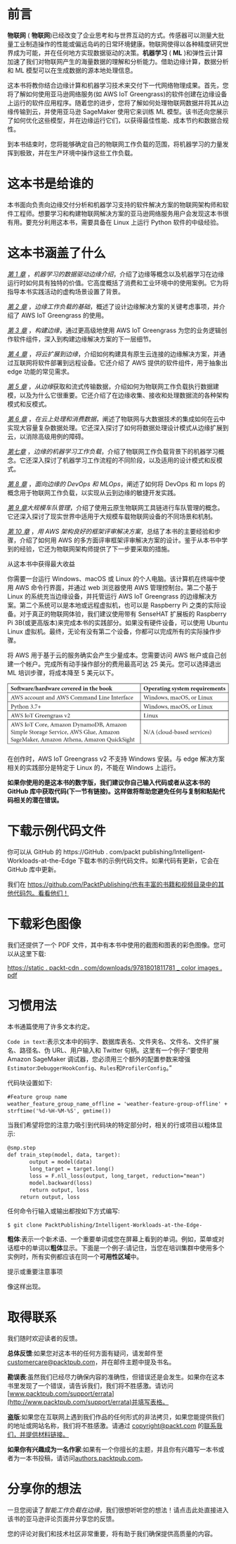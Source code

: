 # 前言

**物联网** ( **物联网**)已经改变了企业思考和与世界互动的方式。传感器可以测量大批量工业制造操作的性能或偏远岛屿的日常环境健康。物联网使得以各种精度研究世界成为可能，并在任何地方实现数据驱动的决策。**机器学习** ( **ML** )和弹性云计算加速了我们对物联网产生的海量数据的理解和分析能力。借助边缘计算，数据分析和 ML 模型可以在生成数据的源本地处理信息。

这本书将教你结合边缘计算和机器学习技术来交付下一代网络物理成果。首先，您将了解如何使用亚马逊网络服务(如 AWS IoT Greengrass)的软件创建在边缘设备上运行的软件应用程序。随着您的进步，您将了解如何处理物联网数据并将其从边缘传输到云，并使用亚马逊 SageMaker 使用它来训练 ML 模型。该书还向您展示了如何优化这些模型，并在边缘运行它们，以获得最佳性能、成本节约和数据合规性。

到本书结束时，您将能够确定自己的物联网工作负载的范围，将机器学习的力量发挥到极致，并在生产环境中操作这些工作负载。

# 这本书是给谁的

本书面向负责向边缘交付分析和机器学习支持的软件解决方案的物联网架构师和软件工程师。想要学习和构建物联网解决方案的亚马逊网络服务用户会发现这本书很有用。要充分利用这本书，需要具备在 Linux 上运行 Python 软件的中级经验。

# 这本书涵盖了什么

[*第 1 章*](B17595_01_Final_SS_ePub.xhtml#_idTextAnchor013) ，*机器学习的数据驱动边缘介绍*，介绍了边缘等概念以及机器学习在边缘运行时如何具有独特的价值。它高度概括了消费和工业环境中的使用案例。它为将指导本书实践活动的虚构场景设置了背景。

[*第 2 章*](B17595_02_Final_SS_ePub.xhtml#_idTextAnchor032) ，*边缘工作负载的基础*，概述了设计边缘解决方案的关键考虑事项，并介绍了 AWS IoT Greengrass 的使用。

[*第 3 章*](B17595_03_Final_SS_ePub.xhtml#_idTextAnchor052) ，*构建边缘*，通过更高级地使用 AWS IoT Greengrass 为您的业务逻辑创作软件组件，深入到构建边缘解决方案的下一层细节。

[*第 4 章*](B17595_04_Final_SS_ePub.xhtml#_idTextAnchor073) ，*将云扩展到边缘*，介绍如何构建具有原生云连接的边缘解决方案，并通过互联网将软件部署到远程设备。它还介绍了 AWS 提供的软件组件，用于抽象出 edge 功能的常见需求。

[*第 5 章*](B17595_05_Final_SS_ePub.xhtml#_idTextAnchor090) ，*从边缘*获取和流式传输数据，介绍如何为物联网工作负载执行数据建模，以及为什么它很重要。它还介绍了在边缘收集、接收和处理数据流的各种架构模式和反模式。

[*第 6 章*](B17595_06_Final_SS_ePub.xhtml#_idTextAnchor119) ，*在云上处理和消费数据*，阐述了物联网与大数据技术的集成如何在云中实现大容量复杂数据处理。它还深入探讨了如何将数据处理设计模式从边缘扩展到云，以消除高级用例的障碍。

[*第七章*](B17595_07_Final_SS_ePub.xhtml#_idTextAnchor138) ，*边缘的机器学习工作负载*，介绍了物联网工作负载背景下的机器学习概念。它还深入探讨了机器学习工作流程的不同阶段，以及适用的设计模式和反模式。

[*第 8 章*](B17595_08_Final_SS_ePub.xhtml#_idTextAnchor163) ，*面向边缘的 DevOps 和 MLOps*，阐述了如何将 DevOps 和 m lops 的概念用于物联网工作负载，以实现从云到边缘的敏捷开发实践。

[*第 9 章*](B17595_09_Final_SS_ePub.xhtml#_idTextAnchor182)*大规模车队管理*，介绍了使用云原生物联网工具链进行车队管理的概念。它还深入探讨了现实世界中适用于大规模车载物联网设备的不同场景和机制。

[*第 10 章*](B17595_10_Final_SS_ePub.xhtml#_idTextAnchor199) ，*用 AWS 架构良好的框架评审解决方案*，总结了本书的主要经验和步骤，介绍了如何用 AWS 的多方面评审框架评审解决方案的设计。鉴于从本书中学到的经验，它还为物联网架构师提供了下一步要采取的措施。

从这本书中获得最大收益

你需要一台运行 Windows、macOS 或 Linux 的个人电脑。该计算机在终端中使用 AWS 命令行界面，并通过 web 浏览器使用 AWS 管理控制台。第二个基于 Linux 的系统充当边缘设备，并托管运行 AWS IoT Greengrass 的边缘解决方案。第二个系统可以是本地或远程虚拟机，也可以是 Raspberry Pi 之类的实际设备。对于真正的物联网体验，我们建议使用带有 SenseHAT 扩展板的 Raspberry Pi 3B(或更高版本)来完成本书的实践部分。如果没有硬件设备，可以使用 Ubuntu Linux 虚拟机。最终，无论有没有第二个设备，你都可以完成所有的实际操作步骤。

将 AWS 用于基于云的服务确实会产生少量成本。您需要访问 AWS 帐户或自己创建一个帐户。完成所有动手操作部分的费用最高可达 25 美元。您可以选择退出 ML 培训步骤，将成本降至 5 美元以下。

![](img/B17595_Preface_Table.jpg)

在创作时，AWS IoT Greengrass v2 不支持 Windows 安装。与 edge 解决方案相关的实践部分是特定于 Linux 的，不能在 Windows 上运行。

**如果你使用的是这本书的数字版，我们建议你自己输入代码或者从这本书的 GitHub 库中获取代码(下一节有链接)。这样做将帮助您避免任何与复制和粘贴代码相关的潜在错误。**

# 下载示例代码文件

你可以从 GitHub 的 https://GitHub . com/packt publishing/Intelligent-Workloads-at-the-Edge 下载本书的示例代码文件。如果代码有更新，它会在 GitHub 库中更新。

我们在 https://github.com/PacktPublishing/也有丰富的书籍和视频目录中的其他代码包。看看他们！

# 下载彩色图像

我们还提供了一个 PDF 文件，其中有本书中使用的截图和图表的彩色图像。您可以从这里下载:

[https://static . packt-cdn . com/downloads/9781801811781 _ color images . pdf](_ColorImages.pdf)

# 习惯用法

本书通篇使用了许多文本约定。

`Code in text`:表示文本中的码字、数据库表名、文件夹名、文件名、文件扩展名、路径名、伪 URL、用户输入和 Twitter 句柄。这里有一个例子:“要使用 Amazon SageMaker 调试器，您必须用三个额外的配置参数来增强`Estimator`:`DebuggerHookConfig`、`Rules`和`ProfilerConfig`。”

代码块设置如下:

```
#Feature group name
weather_feature_group_name_offline = 'weather-feature-group-offline' + strftime('%d-%H-%M-%S', gmtime())
```

当我们希望将您的注意力吸引到代码块的特定部分时，相关的行或项目以粗体显示:

```
@smp.step
def train_step(model, data, target):
       output = model(data)
       long_target = target.long()
       loss = F.nll_loss(output, long_target, reduction="mean")
       model.backward(loss)
       return output, loss
    return output, loss 
```

任何命令行输入或输出都按如下方式编写:

```
$ git clone PacktPublishing/Intelligent-Workloads-at-the-Edge-
```

**粗体**:表示一个新术语、一个重要单词或您在屏幕上看到的单词。例如，菜单或对话框中的单词以**粗体**显示。下面是一个例子:请记住，当您在培训集群中使用多个实例时，所有实例都应该在同一个**可用性区域**中。

提示或重要注意事项

像这样出现。

# 取得联系

我们随时欢迎读者的反馈。

**总体反馈**:如果您对这本书的任何方面有疑问，请发邮件至[customercare@packtpub.com](mailto:customercare@packtpub.com)，并在邮件主题中提及书名。

**勘误表**:虽然我们已经尽力确保内容的准确性，但错误还是会发生。如果你在这本书里发现了一个错误，请告诉我们，我们将不胜感激。请访问[www.packtpub.com/support/errata](http://www.packtpub.com/support/errata)并填写表格。

**盗版**:如果您在互联网上遇到我们作品的任何形式的非法拷贝，如果您能提供我们的地址或网站名称，我们将不胜感激。请通过 copyright@packt.com 的[联系我们，并提供材料链接。](mailto:copyright@packt.com)

**如果你有兴趣成为一名作家**:如果有一个你擅长的主题，并且你有兴趣写一本书或者为一本书投稿，请访问[authors.packtpub.com](http://authors.packtpub.com)。

# 分享你的想法

一旦您阅读了*智能工作负载在边缘*，我们很想听听您的想法！请点击此处直接进入该书的亚马逊评论页面并分享您的反馈。

您的评论对我们和技术社区非常重要，将有助于我们确保提供高质量的内容。